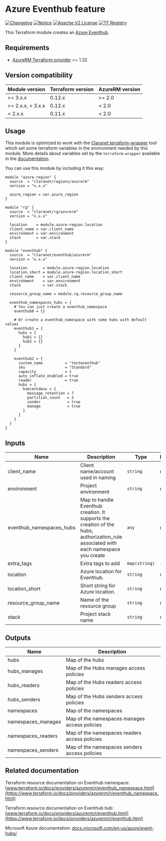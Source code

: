 # Azure Eventhub feature

[![Changelog](https://img.shields.io/badge/changelog-release-green.svg)](CHANGELOG.md) [![Notice](https://img.shields.io/badge/notice-copyright-yellow.svg)](NOTICE) [![Apache V2 License](https://img.shields.io/badge/license-Apache%20V2-orange.svg)](LICENSE) [![TF Registry](https://img.shields.io/badge/terraform-registry-blue.svg)](https://registry.terraform.io/modules/claranet/eventhub/azurerm/)

This Terraform module creates an [Azure Eventhub](https://docs.microsoft.com/en-us/azure/event-hubs/).

## Requirements

-   [AzureRM Terraform provider](https://www.terraform.io/docs/providers/azurerm/) >= 1.32

## Version compatibility

| Module version    | Terraform version | AzureRM version |
| ----------------- | ----------------- | --------------- |
| >= 3.x.x          | 0.12.x            | >= 2.0          |
| >= 2.x.x, < 3.x.x | 0.12.x            | < 2.0           |
| < 2.x.x           | 0.11.x            | < 2.0           |

## Usage

This module is optimized to work with the [Claranet terraform-wrapper](https://github.com/claranet/terraform-wrapper) tool
which set some terraform variables in the environment needed by this module.
More details about variables set by the `terraform-wrapper` available in the [documentation](https://github.com/claranet/terraform-wrapper#environment).

You can use this module by including it this way:

```hcl
module "azure-region" {
  source  = "claranet/regions/azurerm"
  version = "x.x.x"

  azure_region = var.azure_region
}

module "rg" {
  source  = "claranet/rg/azurerm"
  version = "x.x.x"

  location    = module.azure-region.location
  client_name = var.client_name
  environment = var.environment
  stack       = var.stack
}

module "eventhub" {
  source  = "claranet/eventhub/azurerm"
  version = "x.x.x"

  location       = module.azure-region.location
  location_short = module.azure-region.location_short
  client_name    = var.client_name
  environment    = var.environment
  stack          = var.stack

  resource_group_name = module.rg.resource_group_name

  eventhub_namespaces_hubs = {
    # You can just create a eventhub_namespace
    eventhub0 = {}

    # Or create a eventhub_namespace with some hubs with default values
    eventhub1 = {
      hubs = {
        hub1 = {}
        hub2 = {}
      }
    }

    eventhub2 = {
      custom_name          = "testeventhub"
      sku                  = "Standard"
      capacity             = 1
      auto_inflate_enabled = true
      reader               = true
      hubs = {
        hubcentdeux = {
          message_retention = 7
          partition_count   = 2
          sender            = true
          manage            = true
        }
      }
    }
  }
}
```

## Inputs

| Name                     | Description                                                                                                                         | Type          | Default | Required |
| ------------------------ | ----------------------------------------------------------------------------------------------------------------------------------- | ------------- | ------- | :------: |
| client_name              | Client name/account used in naming                                                                                                  | `string`      | n/a     |   yes    |
| environment              | Project environment                                                                                                                 | `string`      | n/a     |   yes    |
| eventhub_namespaces_hubs | Map to handle Eventhub creation. It supports the creation of the hubs, authorization_rule associated with each namespace you create | `any`         | n/a     |   yes    |
| extra_tags               | Extra tags to add                                                                                                                   | `map(string)` | `{}`    |    no    |
| location                 | Azure location for Eventhub.                                                                                                        | `string`      | n/a     |   yes    |
| location_short           | Short string for Azure location.                                                                                                    | `string`      | n/a     |   yes    |
| resource_group_name      | Name of the resource group                                                                                                          | `string`      | n/a     |   yes    |
| stack                    | Project stack name                                                                                                                  | `string`      | n/a     |   yes    |

## Outputs

| Name               | Description                                   |
| ------------------ | --------------------------------------------- |
| hubs               | Map of the hubs                               |
| hubs_manages       | Map of the Hubs manages access policies       |
| hubs_readers       | Map of the Hubs readers access policies       |
| hubs_senders       | Map of the Hubs senders access policies       |
| namespaces         | Map of the namespaces                         |
| namespaces_manages | Map of the namespaces manages access policies |
| namespaces_readers | Map of the namespaces readers access policies |
| namespaces_senders | Map of the namespaces senders access policies |

## Related documentation

Terraform resource documentation on Eventhub namespace: [www.terraform.io/docs/providers/azurerm/r/eventhub_namespace.html](https://www.terraform.io/docs/providers/azurerm/r/eventhub_namespace.html)

Terraform resource documentation on Eventhub hub: [www.terraform.io/docs/providers/azurerm/r/eventhub.html](https://www.terraform.io/docs/providers/azurerm/r/eventhub.html)

Microsoft Azure documentation: [docs.microsoft.com/en-us/azure/event-hubs/](https://docs.microsoft.com/en-us/azure/event-hubs/)

